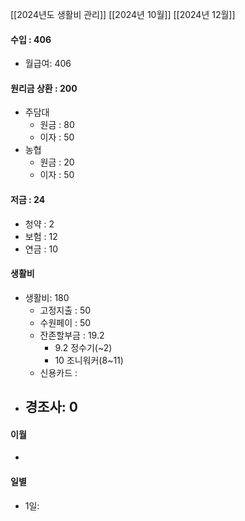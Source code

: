 [[2024년도 생활비 관리]]
[[2024년 10월]]
[[2024년 12월]]

#### 수입 : 406
- 월급여: 406

#### 원리금 상환 : 200
- 주담대 
	- 원금 : 80
	- 이자 : 50
- 농협 
	- 원금 : 20
	- 이자 : 50

#### 저금 : 24
- 청약 : 2
- 보험 : 12
- 연금 : 10

#### 생활비
- 생활비: 180
	- 고정지출 : 50
	- 수원페이 : 50
	- 잔존할부금 : 19.2
		- 9.2 정수기(~2)
		- 10 조니워커(8~11)
	- 신용카드 : 
- 경조사: 0
	- 

#### 이월
- 

#### 일별
- 1일: 
